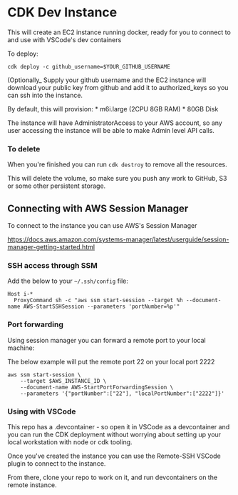 
# CDK Dev Instance

This will create an EC2 instance running docker, ready for you to connect to and
use with VSCode's dev containers

To deploy:

    cdk deploy -c github_username=$YOUR_GITHUB_USERNAME

(Optionally_ Supply your github username and the EC2 instance will download your
public key from github and add it to authorized_keys so you can ssh into the instance.

By default, this will provision:
    * m6i.large (2CPU 8GB RAM)
    * 80GB Disk

The instance will have AdministratorAccess to your AWS account, so any user accessing the instance
will be able to make Admin level API calls.

### To delete

When you're finished you can run `cdk destroy` to remove all the resources.

This will delete the volume, so make sure you push any work to GitHub, S3 or some other
persistent storage.

## Connecting with AWS Session Manager
To connect to the instance you can use AWS's Session Manager

https://docs.aws.amazon.com/systems-manager/latest/userguide/session-manager-getting-started.html


### SSH access through SSM

Add the below to your `~/.ssh/config` file:


```
Host i-*
  ProxyCommand sh -c "aws ssm start-session --target %h --document-name AWS-StartSSHSession --parameters 'portNumber=%p'"
```

### Port forwarding
Using session manager you can forward a remote port to your local machine:

The below example will put the remote port 22 on your local port 2222
```
aws ssm start-session \
    --target $AWS_INSTANCE_ID \
    --document-name AWS-StartPortForwardingSession \
    --parameters '{"portNumber":["22"], "localPortNumber":["2222"]}'

```

### Using with VSCode

This repo has a .devcontainer - so open it in VSCode as a devcontainer and you can run
the CDK deployment without worrying about setting up your local workstation with
node or cdk tooling.

Once you've created the instance you can use the Remote-SSH VSCode plugin to connect
to the instance.

From there, clone your repo to work on it, and run devcontainers on the remote instance.
